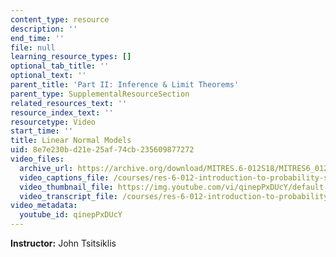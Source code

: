 ```yaml
---
content_type: resource
description: ''
end_time: ''
file: null
learning_resource_types: []
optional_tab_title: ''
optional_text: ''
parent_title: 'Part II: Inference & Limit Theorems'
parent_type: SupplementalResourceSection
related_resources_text: ''
resource_index_text: ''
resourcetype: Video
start_time: ''
title: Linear Normal Models
uid: 8e7e230b-d21e-25af-74cb-235609877272
video_files:
  archive_url: https://archive.org/download/MITRES.6-012S18/MITRES6_012S18_L15-07_300k.mp4
  video_captions_file: /courses/res-6-012-introduction-to-probability-spring-2018/7cb93c8ae7675a05ad67d399a5f188d9_qinepPxDUcY.vtt
  video_thumbnail_file: https://img.youtube.com/vi/qinepPxDUcY/default.jpg
  video_transcript_file: /courses/res-6-012-introduction-to-probability-spring-2018/80df3331f530281e9907840dcc468d44_qinepPxDUcY.pdf
video_metadata:
  youtube_id: qinepPxDUcY
---
```


**Instructor:** John Tsitsiklis
